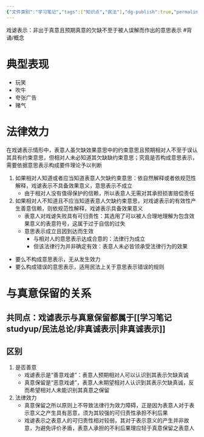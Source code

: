 ```yaml
---
{"文件类别":"学习笔记","tags":["知识点","民法"],"dg-publish":true,"permalink":"/学习笔记studyup/民法总论/戏谑表示/","dgPassFrontmatter":true,"created":"2024-07-16T20:13:10.872+08:00","updated":"2024-11-17T18:32:55.844+08:00"}
---
```


戏谑表示：非出于真意且预期真意的欠缺不至于被人误解而作出的意思表示 #背诵/概念 
# 典型表现
- 玩笑
- 吹牛
- 夸张广告
- 赌气
# 法律效力
在戏谑表示情形中，表意人虽欠缺效果意思中的约束意思且预期相对人不至于误认其具有约束意思，但相对人未必知道其欠缺缺约束意思；究竟是否构成意思表示，需要依据意思表示构成要件理论予以判断
1. 如果相对人知道或者应当知道表意人欠缺约束意思：依自然解释或者依规范性解释，戏谑表示不具备效果意义，意思表示不成立
	- 由于相对人没有值得保护的信赖，所以表意人无需对其承担损害赔偿责任
2. 如果相对人不知道且不应当知道表意人欠缺约束意思，对戏谑表示的有效性产生善意信赖，则依规范性解释，戏谑表示具备效果意义
	- 表意人对戏谑失败具有可归责性：其选用了可以被人合理地理解为包含效果意义的表意符号，这属于过于自信的过失
	- 意思表示成立且因到达而生效
		- 与相对人的意思表示达成合意的：法律行为成立
		- 但该法律行为并非确定有效：表意人未必皆领承受法律行为的效果

- 要么不构成意思表示，无从发生效力
- 要么构成错误的意思表示，适用民法上关于意思表示错误的规则
# 与真意保留的关系
## 共同点：戏谑表示与真意保留都属于[[学习笔记studyup/民法总论/非真诚表示\|非真诚表示]]
## 区别
1. 是否善意
	- 戏谑表示是“善意戏谑”：表意人预期相对人可以认识到其表示欠缺真诚
	- 真意保留是“恶意戏谑”，表意人未期望相对人认识到其表示欠缺真诚，反而希望相对人未能识别其真意之保留
2. 法律效力
	- 真意保留之所以原则上不导致法律行为效力障碍，正是因为表意人对于表示意义之产生具有恶意，须为其较强的可归责性承担不利后果
	- 戏谑表示之表意人的可归责性相对较弱，其对于表示意义的产生并非故意，为避免评价矛盾，表意人承担的不利后果理应轻于真意保留之表意人